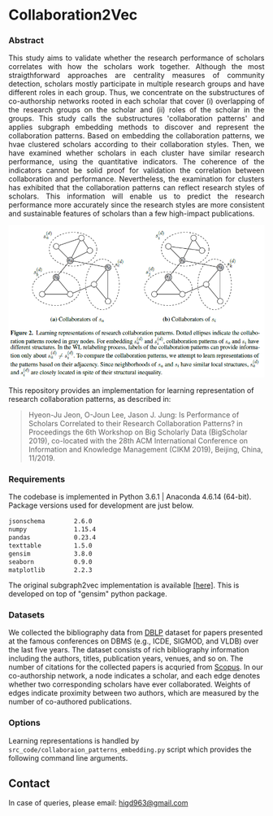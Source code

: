 # Collaboration2Vec

### Abstract
<p align="justify">This study aims to validate whether the research performance of scholars correlates with how the scholars work together. Although the most straigthforward approaches are centrality measures of community detection, scholars mostly participate in multiple research groups and have different roles in each group. Thus, we concentrate on the substructures of co-authorship networks rooted in each scholar that cover (i) overlapping of the research groups on the scholar and (ii) roles of the scholar in the groups. This study calls the substructures 'collaboration patterns' and applies subgraph embedding methods to discover and represent the collaboration patterns. Based on embedding the collaboration patterns, we hvae clustered scholars according to their collaboration styles. Then, we have examined whether scholars in each cluster have similar research performance, using the quantitative indicators. The coherence of the indicators cannot be solid proof for validation the correlation between collaboration and performance. Nevertheless, the examination for clusters has exhibited that the collaboration patterns can reflect research styles of scholars. This information will enable us to predict the research performance more accurately since the research styles are more consistent and sustainable features of scholars than a few high-impact publications.
</p>
<p align="center">
  <img width="720" src="collaboration_patterns.PNG">
</p>

This repository provides an implementation for learning representation of research collaboration patterns, as described in:
> Hyeon-Ju Jeon, O-Joun Lee, Jason J. Jung:
> Is Performance of Scholars Correlated to their Research Collaboration Patterns? 
> in Proceedings the 6th Workshop on Big Scholarly Data (BigScholar 2019), co-located with the 28th ACM International Conference on Information and Knowledge Management (CIKM 2019), Beijing, China, 11/2019.

### Requirements

The codebase is implemented in Python 3.6.1 | Anaconda 4.6.14 (64-bit). Package versions used for development are just below.
```
jsonschema        2.6.0
numpy             1.15.4
pandas            0.23.4
texttable         1.5.0
gensim            3.8.0
seaborn           0.9.0
matplotlib        2.2.3
```
The original subgraph2vec implementation is available [[here]](https://github.com/MLDroid/subgraph2vec_gensim).
This is developed on top of "gensim" python package.


### Datasets

We collected the bibliography data from [DBLP](https://dblp.uni-trier.de) dataset for papers presented at the famous conferences on DBMS (e.g., ICDE, SIGMOD, and VLDB) over the last five years. The dataset consists of rich bibliography information including the authors, titles, publication years, venues, and so on. The number of citations for the collected papers is acquried from [Scopus](https://www.scopus.com).
In our co-authorship network, a node indicates a scholar, and each edge denotes whether two corresponding scholars have ever collaborated. Weights of edges indicate proximity between two authors, which are measured by the number of co-authored publications.


### Options

Learning representations is handled by `src_code/collaboraion_patterns_embedding.py` script which provides the following command line arguments.


## Contact ##
In case of queries, please email: higd963@gmail.com






